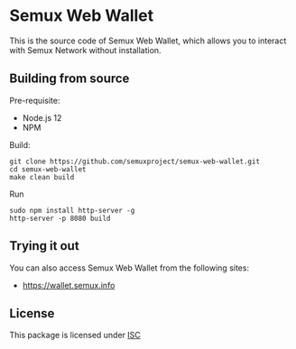 
# Semux Web Wallet

This is the source code of Semux Web Wallet, which allows you to interact with Semux Network without installation.

## Building from source

Pre-requisite:
- Node.js 12
- NPM

Build:
```
git clone https://github.com/semuxproject/semux-web-wallet.git
cd semux-web-wallet
make clean build
```

Run
```
sudo npm install http-server -g
http-server -p 8080 build
```

## Trying it out

You can also access Semux Web Wallet from the following sites:
- https://wallet.semux.info

## License

This package is licensed under [ISC](./LICENSE)